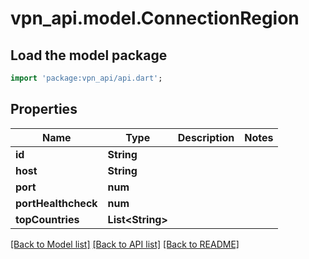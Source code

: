 # vpn_api.model.ConnectionRegion

## Load the model package
```dart
import 'package:vpn_api/api.dart';
```

## Properties
Name | Type | Description | Notes
------------ | ------------- | ------------- | -------------
**id** | **String** |  | 
**host** | **String** |  | 
**port** | **num** |  | 
**portHealthcheck** | **num** |  | 
**topCountries** | **List&lt;String&gt;** |  | 

[[Back to Model list]](../README.md#documentation-for-models) [[Back to API list]](../README.md#documentation-for-api-endpoints) [[Back to README]](../README.md)


